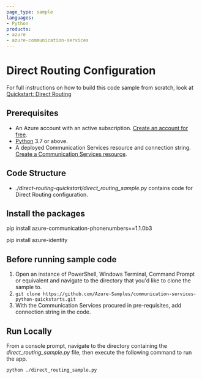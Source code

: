 ```yaml
---
page_type: sample
languages:
- Python
products:
- azure
- azure-communication-services
---
```



# Direct Routing Configuration

For full instructions on how to build this code sample from scratch, look at [Quickstart: Direct Routing](https://docs.microsoft.com/azure/communication-services/quickstarts/telephony-sms/voice-routing-sdk-config?pivots=programming-language-python)

## Prerequisites

- An Azure account with an active subscription. [Create an account for free](https://azure.microsoft.com/free/?WT.mc_id=A261C142F). 
- [Python](https://www.python.org/downloads/) 3.7 or above.
- A deployed Communication Services resource and connection string. [Create a Communication Services resource](https://docs.microsoft.com/azure/communication-services/quickstarts/create-communication-resource).

## Code Structure

- *./direct-routing-quickstart/direct_routing_sample.py* contains code for Direct Routing configuration.

## Install the packages

pip install azure-communication-phonenumbers==1.1.0b3

pip install azure-identity

## Before running sample code

1. Open an instance of PowerShell, Windows Terminal, Command Prompt or equivalent and navigate to the directory that you'd like to clone the sample to.
2. `git clone https://github.com/Azure-Samples/communication-services-python-quickstarts.git`
3. With the Communication Services procured in pre-requisites, add connection string in the code.

## Run Locally

From a console prompt, navigate to the directory containing the *direct_routing_sample.py* file, then execute the following command to run the app.

```console
python ./direct_routing_sample.py
```
